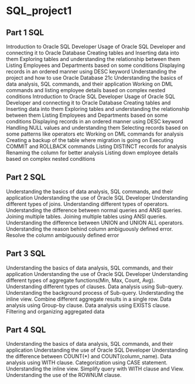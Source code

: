 # SQL_project1

## Part 1 SQL

Introduction to Oracle SQL Developer Usage of Oracle SQL Developer and connecting it to Oracle Database Creating tables and Inserting data into them Exploring tables and understanding the relationship between them Listing Employees and Departments based on some conditions Displaying records in an ordered manner using DESC keyword
Understanding the project and how to use Oracle Database 21c
Understanding the basics of data analysis, SQL commands, and their application
Working on DML commands and listing employee details based on complex nested conditions
Introduction to Oracle SQL Developer
Usage of Oracle SQL Developer and connecting it to Oracle Database
Creating tables and Inserting data into them
Exploring tables and understanding the relationship between them
Listing Employees and Departments based on some conditions
Displaying records in an ordered manner using DESC keyword
Handling NULL values and understanding them
Selecting records based on some patterns like operators etc
Working on DML commands for analysis
Creating a backup of the table where migration is going on
Executing COMMIT and ROLLBACK commands
Listing DISTINCT records for analysis
Renaming the column for better analysis
Listing down employee details based on complex nested conditions


## Part 2 SQL

Understanding the basics of data analysis, SQL commands, and their application
Understanding the use of Oracle SQL Developer
Understanding different types of joins.
Understanding different types of operators.
Understanding the difference between normal queries and ANSI queries.
Joining multiple tables.
Joining multiple tables using ANSI queries.
Understanding the difference between UNION and UNION ALL operators.
Understanding the reason behind column ambiguously defined error.
Resolve the column ambiguously defined error


## Part 3 SQL

Understanding the basics of data analysis, SQL commands, and their application
Understanding the use of Oracle SQL Developer
Understanding different types of aggregate functions(Min, Max, Count, Avg).
Understanding different types of clauses.
Data analysis using Sub-query.
Understanding the background process of Sub-query.
Understanding the inline view.
Combine different aggregate results in a single row.
Data analysis using Group-by clause.
Data analysis using EXISTS clause.
Filtering and organizing aggregated data


## Part 4 SQL

Understanding the basics of data analysis, SQL commands, and their application
Understanding the use of Oracle SQL Developer
Understanding the difference between COUNT(*) and COUNT(column_name).
Data analysis using WITH clause.
Categorization using CASE statement.
Understanding the inline view.
Simplify query with WITH clause and View.
Understanding the use of the ROWNUM clause.






